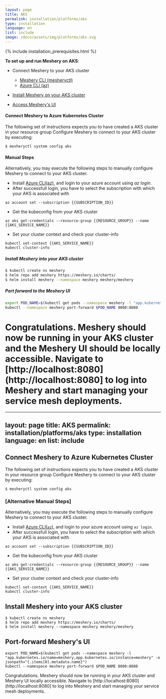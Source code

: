 ```yaml
---
layout: page
title: AKS
permalink: installation/platforms/aks
type: installation
language: en
list: include
image: /docs/assets/img/platforms/aks.svg
---
```


{% include installation_prerequisites.html %}

**To set up and run Meshery on AKS**:

- Connect Meshery to your AKS cluster
    * [Meshery CLI (mesheryctl)](#connect-meshery-to-azure-kubernetes-cluster)
    * [Azure CLI (az)](https://docs.microsoft.com/en-us/cli/azure/install-azure-cli)

- [Install Meshery on your AKS cluster](#install-meshery-into-your-aks-cluster)
- [Access Meshery's UI](#port-forward-to-the-meshery-ui)

#### **Connect Meshery to Azure Kubernetes Cluster**

The following set of instructions expects you to have created a AKS cluster in your resource group Configure Meshery to connect to your AKS cluster by executing:

```
$ mesheryctl system config aks
```

#### **Manual Steps**

Alternatively, you may execute the following steps to manually configure Meshery to connect to your AKS cluster.

- Install [Azure CLI(az)](https://docs.microsoft.com/en-us/cli/azure/install-azure-cli), and login
to your azure account using *az login*.
- After successfull login, you have to select the subscription with which your AKS is associated with
```shell script
az account set --subscription {{SUBSCRIPTION_ID}}
```
- Get the kubeconfig from your AKS cluster
```shell script
az aks get-credentials --resource-group {{RESOURCE_GROUP}} --name {{AKS_SERVICE_NAME}}
```
- Set your cluster context and check your cluster-info
```shell script
kubectl set-context {{AKS_SERVICE_NAME}}
kubectl cluster-info
```

##### **Install Meshery into your AKS cluster** 

```sh
$ kubectl create ns meshery
$ helm repo add meshery https://meshery.io/charts/
$ helm install meshery --namespace meshery meshery/meshery
```

##### **Port forward to the Meshery UI**

```sh
export POD_NAME=$(kubectl get pods --namespace meshery -l "app.kubernetes.io/name=meshery,app.kubernetes.io/instance=meshery" -o jsonpath="{.items[0].metadata.name}")
kubectl --namespace meshery port-forward $POD_NAME 8080:8080
```

Congratulations. Meshery should now be running in your AKS cluster and the Meshery UI should be locally accessible. Navigate to [http://localhost:8080](http://localhost:8080] to log into Meshery and start managing your service mesh deployments.
=======
---
layout: page
title: AKS
permalink: installation/platforms/aks
type: installation
language: en
list: include
---

## Connect Meshery to Azure Kubernetes Cluster

The following set of instructions expects you to have created a AKS cluster in your resource group Configure Meshery to connect to your AKS cluster by executing:

```
$ mesheryctl system config aks
```

### [Alternative Manual Steps]

Alternatively, you may execute the following steps to manually configure Meshery to connect to your AKS cluster.

- Install [Azure CLI(`az`)](https://docs.microsoft.com/en-us/cli/azure/install-azure-cli), and login
to your azure account using `az login`.
- After successfull login, you have to select the subscription with which your AKS is associated with
```shell script
az account set --subscription {{SUBSCRIPTION_ID}}
```
- Get the kubeconfig from your AKS cluster
```shell script
az aks get-credentials --resource-group {{RESOURCE_GROUP}} --name {{AKS_SERVICE_NAME}}
```
- Set your cluster context and check your cluster-info
```shell script
kubectl set-context {{AKS_SERVICE_NAME}}
kubectl cluster-info
```

## Install Meshery into your AKS cluster 

```shell script
$ kubectl create ns meshery
$ helm repo add meshery https://meshery.io/charts/
$ helm install meshery --namespace meshery meshery/meshery
```

## Port-forward Meshery's UI

```shell script
export POD_NAME=$(kubectl get pods --namespace meshery -l "app.kubernetes.io/name=meshery,app.kubernetes.io/instance=meshery" -o jsonpath="{.items[0].metadata.name}")
kubectl --namespace meshery port-forward $POD_NAME 8080:8080
```


Congratulations. Meshery should now be running in your AKS cluster and Meshery UI locally accessible. Navigate to [http://localhost:8080](http://localhost:8080] to log into Meshery and start managing your service mesh deployments.
